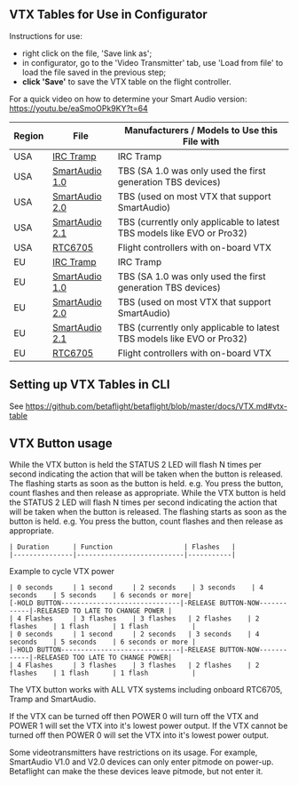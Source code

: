 ## VTX Tables for Use in Configurator

Instructions for use:
- right click on the file, 'Save link as';
- in configurator, go to the 'Video Transmitter' tab, use 'Load from file' to load the file saved in the previous step;
- **click 'Save'** to save the VTX table on the flight controller.

For a quick video on how to determine your Smart Audio version: https://youtu.be/eaSmoOPk9KY?t=64

|Region|File|Manufacturers / Models to Use this File with|
|-|-|-|
|USA|[IRC Tramp](resources/vtx_tables/vtx_table_irc_tramp_us.json)|IRC Tramp|
|USA|[SmartAudio 1.0](resources/vtx_tables/vtx_table_smart_audio_1_0_us.json)|TBS (SA 1.0 was only used the first generation TBS devices)|
|USA|[SmartAudio 2.0](resources/vtx_tables/vtx_table_smart_audio_2_0_us.json)|TBS (used on most VTX that support SmartAudio)|
|USA|[SmartAudio 2.1](resources/vtx_tables/vtx_table_smart_audio_2_1_us.json)|TBS (currently only applicable to latest TBS models like EVO or Pro32)|
|USA|[RTC6705](resources/vtx_tables/vtx_table_rtc6705_us.json)|Flight controllers with on-board VTX|
|EU|[IRC Tramp](resources/vtx_tables/vtx_table_irc_tramp_eu.json)|IRC Tramp|
|EU|[SmartAudio 1.0](resources/vtx_tables/vtx_table_smart_audio_1_0_eu.json)|TBS (SA 1.0 was only used the first generation TBS devices)|
|EU|[SmartAudio 2.0](resources/vtx_tables/vtx_table_smart_audio_2_0_eu.json)|TBS (used on most VTX that support SmartAudio)|
|EU|[SmartAudio 2.1](resources/vtx_tables/vtx_table_smart_audio_2_1_eu.json)|TBS (currently only applicable to latest TBS models like EVO or Pro32)|
|EU|[RTC6705](resources/vtx_tables/vtx_table_rtc6705_eu.json)|Flight controllers with on-board VTX|


## Setting up VTX Tables in CLI

See https://github.com/betaflight/betaflight/blob/master/docs/VTX.md#vtx-table


## VTX Button usage
	
While the VTX button is held the STATUS 2 LED will flash N times per second indicating the action that will be taken when the button is released. The flashing starts as soon as the button is held. e.g. You press the button, count flashes and then release as appropriate.
While the VTX button is held the STATUS 2 LED will flash N times per second indicating the action that will be taken when
the button is released. The flashing starts as soon as the button is held. e.g. You press the button, count flashes and
then release as appropriate.
	
	| Duration      | Function                  | Flashes   |
	|---------------|---------------------------|-----------|

	
Example to cycle VTX power

```
| 0 seconds     | 1 second     | 2 seconds    | 3 seconds    | 4 seconds    | 5 seconds    | 6 seconds or more|
[-HOLD BUTTON------------------------------|-RELEASE BUTTON-NOW------------|-RELEASED TO LATE TO CHANGE POWER |
| 4 Flashes     | 3 flashes    | 3 flashes   | 2 flashes    | 2 flashes    | 1 flash      | 1 flash           |
| 0 seconds     | 1 second     | 2 seconds   | 3 seconds    | 4 seconds    | 5 seconds    | 6 seconds or more |
|-HOLD BUTTON------------------------------|-RELEASE BUTTON-NOW------------|-RELEASED TOO LATE TO CHANGE POWER|
| 4 Flashes     | 3 flashes    | 3 flashes   | 2 flashes    | 2 flashes    | 1 flash      | 1 flash           |
```
	
The VTX button works with ALL VTX systems including onboard RTC6705, Tramp and SmartAudio.
	
	
If the VTX can be turned off then POWER 0 will turn off the VTX and POWER 1 will set the VTX into it's lowest power output.
If the VTX cannot be turned off then POWER 0 will set the VTX into it's lowest power output.


Some videotransmitters have restrictions on its usage. For example, SmartAudio V1.0 and V2.0 devices can only enter pitmode on power-up.
Betaflight can make the these devices leave pitmode, but not enter it.
